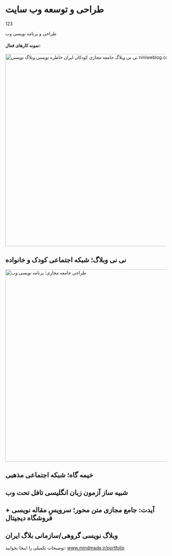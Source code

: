 # طراحی و توسعه وب سایت
123
<p>
طراحی و برنامه نویسی وب
</p>

<h4>
نمونه کارهای فعال:
</h4>

  <img src="https://mindmade.ir/thm/up/niniweblog-screen-1400.jpg?1" alt="نی نی وبلاگ جامعه مجازی کودکان ایران خاطره نویسی وبلاگ نویسی niniweblog.com" style="width:600px;">

<h2>
  نی نی وبلاگ؛ شبکه اجتماعی کودک و خانواده
</h2>

<img src="https://mindmade.ir/thm/up/kheimegah-screen-1400.jpg?1400" alt="طراحی جامعه مجازی؛ برنامه نویسی وب" style="width:600px;">

<h2>
  خیمه گاه؛ شبکه اجتماعی مذهبی
</h2>

<h2>
  شبیه ساز آزمون زبان انگلیسی تافل تحت وب
</h2>

<h2>
  آیدت: جامع مجازی متن محور؛ سرویسِ مقاله نویسی + فروشگاه دیجیتال
</h2>

<h2>
  وبلاگ نویسی گروهی/سازمانی بلاگ ایران
</h2>

توضیحات تکمیلی را اینجا بخوانید:
www.mindmade.ir/portfolio
